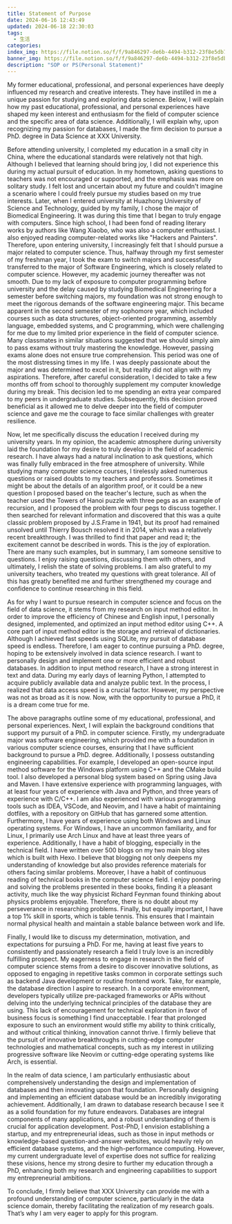 ```yaml
---
title: Statement of Purpose
date: 2024-06-16 12:43:49
updated: 2024-06-18 22:30:03
tags:
  - 生活
categories:
index_img: https://file.notion.so/f/f/9a846297-de6b-4494-b312-23f8e5db7b7e/bc0ff561-9ec2-4fb9-988c-52da867dccff/image.png?table=block&id=1ad72237-1a17-80ee-ac0e-d9a4657f84ca&spaceId=9a846297-de6b-4494-b312-23f8e5db7b7e&expirationTimestamp=1741219200000&signature=i70TKUcR4NA4h4q71G5gCyr6Soeqc1lop-HeZgUyBis&downloadName=image.png
banner_img: https://file.notion.so/f/f/9a846297-de6b-4494-b312-23f8e5db7b7e/bc0ff561-9ec2-4fb9-988c-52da867dccff/image.png?table=block&id=1ad72237-1a17-80ee-ac0e-d9a4657f84ca&spaceId=9a846297-de6b-4494-b312-23f8e5db7b7e&expirationTimestamp=1741219200000&signature=i70TKUcR4NA4h4q71G5gCyr6Soeqc1lop-HeZgUyBis&downloadName=image.png
description: "SOP or PS(Personal Statement)"
---
```


My former educational, professional, and personal experiences have deeply influenced my research and creative interests. They have instilled in me a unique passion for studying and exploring data science. Below, I will explain how my past educational, professional, and personal experiences have shaped my keen interest and enthusiasm for the field of computer science and the specific area of data science. Additionally, I will explain why, upon recognizing my passion for databases, I made the firm decision to pursue a PhD. degree in Data Science at XXX University.

Before attending university, I completed my education in a small city in China, where the educational standards were relatively not that high. Although I believed that learning should bring joy, I did not experience this during my actual pursuit of education. In my hometown, asking questions to teachers was not encouraged or supported, and the emphasis was more on solitary study. I felt lost and uncertain about my future and couldn't imagine a scenario where I could freely pursue my studies based on my true interests. Later, when I entered university at Huazhong University of Science and Technology, guided by my family, I chose the major of Biomedical Engineering. It was during this time that I began to truly engage with computers. Since high school, I had been fond of reading literary works by authors like Wang Xiaobo, who was also a computer enthusiast. I also enjoyed reading computer-related works like "Hackers and Painters". Therefore, upon entering university, I increasingly felt that I should pursue a major related to computer science. Thus, halfway through my first semester of my freshman year, I took the exam to switch majors and successfully transferred to the major of Software Engineering, which is closely related to computer science. However, my academic journey thereafter was not smooth. Due to my lack of exposure to computer programming before university and the delay caused by studying Biomedical Engineering for a semester before switching majors, my foundation was not strong enough to meet the rigorous demands of the software engineering major. This became apparent in the second semester of my sophomore year, which included courses such as data structures, object-oriented programming, assembly language, embedded systems, and C programming, which were challenging for me due to my limited prior experience in the field of computer science. Many classmates in similar situations suggested that we should simply aim to pass exams without truly mastering the knowledge. However, passing exams alone does not ensure true comprehension. This period was one of the most distressing times in my life. I was deeply passionate about the major and was determined to excel in it, but reality did not align with my aspirations. Therefore, after careful consideration, I decided to take a few months off from school to thoroughly supplement my computer knowledge during my break. This decision led to me spending an extra year compared to my peers in undergraduate studies. Subsequently, this decision proved beneficial as it allowed me to delve deeper into the field of computer science and gave me the courage to face similar challenges with greater resilience.

Now, let me specifically discuss the education I received during my university years. In my opinion, the academic atmosphere during university laid the foundation for my desire to truly develop in the field of academic research. I have always had a natural inclination to ask questions, which was finally fully embraced in the free atmosphere of university. While studying many computer science courses, I tirelessly asked numerous questions or raised doubts to my teachers and professors. Sometimes it might be about the details of an algorithm proof, or it could be a new question I proposed based on the teacher's lecture, such as when the teacher used the Towers of Hanoi puzzle with three pegs as an example of recursion, and I proposed the problem with four pegs to discuss together. I then searched for relevant information and discovered that this was a quite classic problem proposed by J.S.Frame in 1941, but its proof had remained unsolved until Thierry Bousch resolved it in 2014, which was a relatively recent breakthrough. I was thrilled to find that paper and read it; the excitement cannot be described in words. This is the joy of exploration. There are many such examples, but in summary, I am someone sensitive to questions. I enjoy raising questions, discussing them with others, and ultimately, I relish the state of solving problems. I am also grateful to my university teachers, who treated my questions with great tolerance. All of this has greatly benefited me and further strengthened my courage and confidence to continue researching in this field.

As for why I want to pursue research in computer science and focus on the field of data science, it stems from my research on input method editor. In order to improve the efficiency of Chinese and English input, I personally designed, implemented, and optimized an input method editor using C++. A core part of input method editor is the storage and retrieval of dictionaries. Although I achieved fast speeds using SQLite, my pursuit of database speed is endless. Therefore, I am eager to continue pursuing a PhD. degree, hoping to be extensively involved in data science research. I want to personally design and implement one or more efficient and robust databases. In addition to input method research, I have a strong interest in text and data. During my early days of learning Python, I attempted to acquire publicly available data and analyze public text. In the process, I realized that data access speed is a crucial factor. However, my perspective was not as broad as it is now. Now, with the opportunity to pursue a PhD, it is a dream come true for me.

The above paragraphs outline some of my educational, professional, and personal experiences. Next, I will explain the background conditions that support my pursuit of a PhD. in computer science. Firstly, my undergraduate major was software engineering, which provided me with a foundation in various computer science courses, ensuring that I have sufficient background to pursue a PhD. degree. Additionally, I possess outstanding engineering capabilities. For example, I developed an open-source input method software for the Windows platform using C++ and the CMake build tool. I also developed a personal blog system based on Spring using Java and Maven. I have extensive experience with programming languages, with at least four years of experience with Java and Python, and three years of experience with C/C++. I am also experienced with various programming tools such as IDEA, VSCode, and Neovim, and I have a habit of maintaining dotfiles, with a repository on GitHub that has garnered some attention. Furthermore, I have years of experience using both Windows and Linux operating systems. For Windows, I have an uncommon familiarity, and for Linux, I primarily use Arch Linux and have at least three years of experience. Additionally, I have a habit of blogging, especially in the technical field. I have written over 500 blogs on my two main blog sites which is built with Hexo. I believe that blogging not only deepens my understanding of knowledge but also provides reference materials for others facing similar problems. Moreover, I have a habit of continuous reading of technical books in the computer science field. I enjoy pondering and solving the problems presented in these books, finding it a pleasant activity, much like the way physicist Richard Feynman found thinking about physics problems enjoyable. Therefore, there is no doubt about my perseverance in researching problems. Finally, but equally important, I have a top 1% skill in sports, which is table tennis. This ensures that I maintain normal physical health and maintain a stable balance between work and life.

Finally, I would like to discuss my determination, motivation, and expectations for pursuing a PhD. For me, having at least five years to consistently and passionately research a field I truly love is an incredibly fulfilling prospect. My eagerness to engage in research in the field of computer science stems from a desire to discover innovative solutions, as opposed to engaging in repetitive tasks common in corporate settings such as backend Java development or routine frontend work. Take, for example, the database direction I aspire to research. In a corporate environment, developers typically utilize pre-packaged frameworks or APIs without delving into the underlying technical principles of the database they are using. This lack of encouragement for technical exploration in favor of business focus is something I find unacceptable. I fear that prolonged exposure to such an environment would stifle my ability to think critically, and without critical thinking, innovation cannot thrive. I firmly believe that the pursuit of innovative breakthroughs in cutting-edge computer technologies and mathematical concepts, such as my interest in utilizing progressive software like Neovim or cutting-edge operating systems like Arch, is essential.

In the realm of data science, I am particularly enthusiastic about comprehensively understanding the design and implementation of databases and then innovating upon that foundation. Personally designing and implementing an efficient database would be an incredibly invigorating achievement. Additionally, I am drawn to database research because I see it as a solid foundation for my future endeavors. Databases are integral components of many applications, and a robust understanding of them is crucial for application development. Post-PhD, I envision establishing a startup, and my entrepreneurial ideas, such as those in input methods or knowledge-based question-and-answer websites, would heavily rely on efficient database systems, and the high-performance computing. However, my current undergraduate level of expertise does not suffice for realizing these visions, hence my strong desire to further my education through a PhD, enhancing both my research and engineering capabilities to support my entrepreneurial ambitions.

To conclude, I firmly believe that XXX University can provide me with a profound understanding of computer science, particularly in the data science domain, thereby facilitating the realization of my research goals. That’s why I am very eager to apply for this program.
